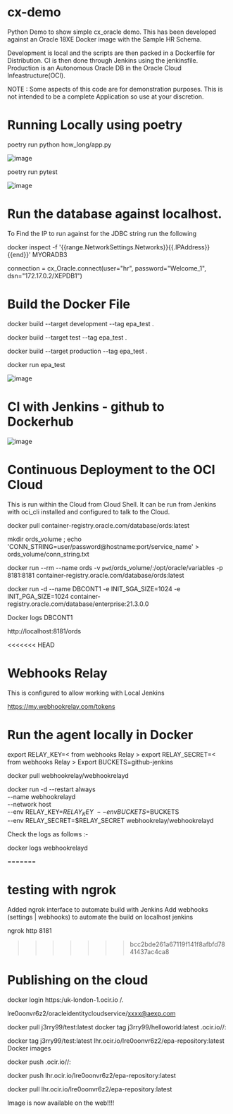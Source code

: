 # cx-demo

Python Demo to show simple cx_oracle demo. This has been developed against an Oracle 18XE Docker image with the Sample HR Schema.

Development is local and the scripts are then packed in a Dockerfile for Distribution. CI is then done through Jenkins using the jenkinsfile. Production is an Autonomous Oracle DB in the Oracle Cloud Infeastructure(OCI).

NOTE : Some aspects of this code are for demonstration purposes. This is not intended to be a complete Application so use at your discretion.

# Running Locally using poetry

poetry run python how_long/app.py

![image](https://user-images.githubusercontent.com/71491954/157334147-44914b1a-4fa1-437c-85c3-642dde4a40f4.png)


poetry run pytest

![image](https://user-images.githubusercontent.com/71491954/157334007-fd6d1eaa-3683-45ec-afdb-87b839f163d7.png)


# Run the database against localhost. 

To Find the IP to run against for the JDBC string run the following

docker inspect -f '{{range.NetworkSettings.Networks}}{{.IPAddress}}{{end}}' MYORADB3

connection = cx_Oracle.connect(user="hr", password="Welcome_1", dsn="172.17.0.2/XEPDB1")

# Build the Docker File

docker build --target development --tag epa_test .

docker build --target test --tag epa_test .

docker build --target production --tag epa_test .

docker run epa_test

![image](https://user-images.githubusercontent.com/71491954/157327087-e7f6088c-b8f9-40fb-995d-0d79a1b65828.png)

# CI with Jenkins - github to Dockerhub

![image](https://user-images.githubusercontent.com/71491954/157337009-d15a99fb-6a28-42f7-97f0-5369c12978bf.png)

# Continuous Deployment to the OCI Cloud

This is run within the Cloud from Cloud Shell. It can be run from Jenkins with oci_cli installed and configured to talk to the Cloud.

docker pull container-registry.oracle.com/database/ords:latest

mkdir ords_volume ; echo 'CONN_STRING=user/password@hostname:port/service_name' > ords_volume/conn_string.txt

docker run  --rm --name ords -v `pwd`/ords_volume/:/opt/oracle/variables -p 8181:8181 container-registry.oracle.com/database/ords:latest

docker run -d --name DBCONT1 -e INIT_SGA_SIZE=1024 -e INIT_PGA_SIZE=1024 container-registry.oracle.com/database/enterprise:21.3.0.0

Docker logs DBCONT1

http://localhost:8181/ords

<<<<<<< HEAD
# Webhooks Relay

This is configured to allow working with Local Jenkins

https://my.webhookrelay.com/tokens

# Run the agent locally in Docker

export RELAY_KEY=< from webhooks Relay >
export RELAY_SECRET=< from  webhooks Relay >
Export BUCKETS=github-jenkins

docker pull webhookrelay/webhookrelayd

docker run -d --restart always \
  --name webhookrelayd \
  --network host \
  --env RELAY_KEY=$RELAY_KEY \
  --env BUCKETS=$BUCKETS \
  --env RELAY_SECRET=$RELAY_SECRET webhookrelay/webhookrelayd

  Check the logs as follows :-

  docker logs webhookrelayd

=======

# testing with ngrok

Added ngrok interface to automate build with Jenkins
Add webhooks (settings | webhooks) to automate the build on localhost jenkins

ngrok http 8181

>>>>>>> bcc2bde261a67119f141f8afbfd7841437ac4ca8

# Publishing on the cloud

docker login https:/uk-london-1.ocir.io
<tenancy-namespace>/<username>.
  
lre0oonvr6z2/oracleidentitycloudservice/xxxx@aexp.com

docker pull j3rry99/test:latest
docker tag j3rry99/helloworld:latest <region-key>.ocir.io/<tenancy-namespace>/<repo-name>:<tag>

docker tag j3rry99/test:latest lhr.ocir.io/lre0oonvr6z2/epa-repository:latest
Docker images

docker push <region-key>.ocir.io/<tenancy-namespace>/<repo-name>:<tag>

docker push lhr.ocir.io/lre0oonvr6z2/epa-repository:latest

docker pull lhr.ocir.io/lre0oonvr6z2/epa-repository:latest

Image is now available on the web!!!!
